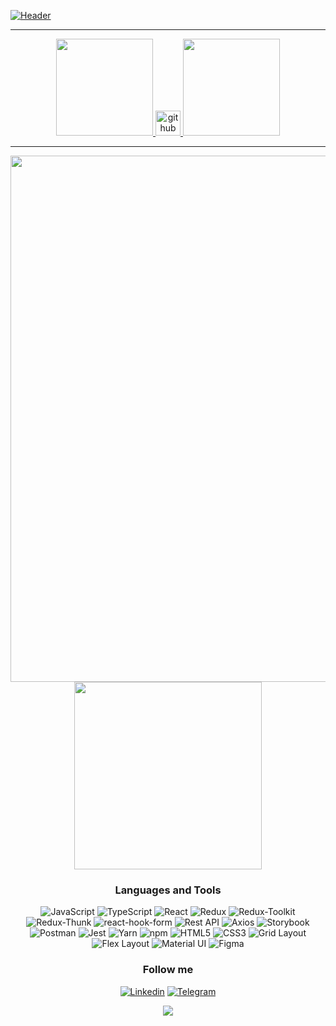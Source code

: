 [![Header](https://github.com/Artemy87/Artemy87/blob/master/assets/mario.gif)](https://www.youtube.com/watch?v=R3S0CxAv0vg&t=0s)

<div align="center">
 <hr>
  <a href="https://profile-summary-for-github.com/user/Artemy87">
    <img height="155em" src="https://github-readme-stats.vercel.app/api/top-langs/?username=Artemy87&layout=compact&langs_count=7&theme=dark&bg_color=000&title_color=fff&text_color=fff"/>
    <img src='https://cdn.jsdelivr.net/npm/simple-icons@3.0.1/icons/github.svg' alt='github' height='40'>
    <img height="155em" src="https://github-readme-stats.vercel.app/api?username=Artemy87&show_icons=true&theme=dark&bg_color=000&title_color=fff&text_color=fff&count_private=true">
    <hr>
    <img width="842em" src="https://activity-graph.herokuapp.com/graph?username=Artemy87&theme=xcode&bg_color=000" />
  </a>
  <div>
    <a href="https://www.codewars.com/users/acid00" target="_blank">
      <img  src="https://www.codewars.com/users/acid00/badges/large" width="300"/>
    </a>
  </div>

### Languages and Tools
![JavaScript](https://img.shields.io/badge/<JavaScript>-4a4c4f?style=for-the-badge&logo=javascript)
![TypeScript](https://img.shields.io/badge/<TypeScript>-4a4c4f?style=for-the-badge&logo=typescript)
![React](https://img.shields.io/badge/<React>-4a4c4f?style=for-the-badge&logo=React)
![Redux](https://img.shields.io/badge/<Redux>-4a4c4f?style=for-the-badge&logo=Redux)
![Redux-Toolkit](https://img.shields.io/badge/<Redux_Toolkit>-4a4c4f?style=for-the-badge&logo=redux_toolkit)
![Redux-Thunk](https://img.shields.io/badge/<Redux_Thunk>-4a4c4f?style=for-the-badge&logo=redux_thunk)
![react-hook-form](https://img.shields.io/badge/<react_hook_form>-4a4c4f?style=for-the-badge&logo=reacthookform)
![Rest API](https://img.shields.io/badge/<Rest_API>-4a4c4f?style=for-the-badge&logo=Rest_API)
![Axios](https://img.shields.io/badge/<Axios>-4a4c4f?style=for-the-badge&logo=Axios)
![Storybook](https://img.shields.io/badge/<Storybook>-4a4c4f?style=for-the-badge&logo=Storybook)
![Postman](https://img.shields.io/badge/<Postman>-4a4c4f?style=for-the-badge&logo=Postman)
![Jest](https://img.shields.io/badge/<Jest>-4a4c4f?style=for-the-badge&logo=Jest)
![Yarn](https://img.shields.io/badge/<Yarn>-4a4c4f?style=for-the-badge&logo=Yarn)
![npm](https://img.shields.io/badge/<npm>-4a4c4f?style=for-the-badge&logo=npm)
![HTML5](https://img.shields.io/badge/<HTML5>-4a4c4f?style=for-the-badge&logo=HTML5)
![CSS3](https://img.shields.io/badge/<CSS3>-4a4c4f?style=for-the-badge&logo=CSS3)
![Grid Layout](https://img.shields.io/badge/<Grid_Layout>-4a4c4f?style=for-the-badge&logo=Grid_Layout)
![Flex Layout](https://img.shields.io/badge/<Flex_Layout>-4a4c4f?style=for-the-badge&logo=Fles_Layout)
![Material UI](https://img.shields.io/badge/<Material_UI>-4a4c4f?style=for-the-badge&logo=Material_UI)
![Figma](https://img.shields.io/badge/<Figma>-4a4c4f?style=for-the-badge&logo=Figma)

### Follow me

[![Linkedin](https://img.shields.io/badge/<linkedin>-4a4c4f?style=for-the-badge&logo=linkedin)](https://www.linkedin.com/in/artemiy/)
[![Telegram](https://img.shields.io/badge/<telegram>-4a4c4f?style=for-the-badge&logo=telegram)](https://t.me/acidReaction)

<p align="center"><img align="center" src="https://profile-counter.glitch.me/{Artemy87}/count.svg" /></p>
</div>
